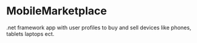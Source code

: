 # MobileMarketplace
.net framework app with user profiles to buy and sell devices like phones, tablets laptops ect.
